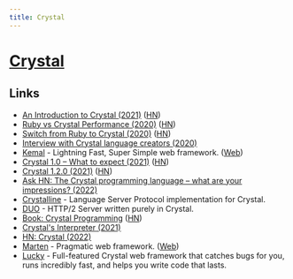 ```yaml
---
title: Crystal
---
```


# [Crystal](https://crystal-lang.org/)

## Links

- [An Introduction to Crystal (2021)](https://blog.oisinaylward.me/blog/crystal/) ([HN](https://news.ycombinator.com/item?id=26217013))
- [Ruby vs Crystal Performance (2020)](https://ptimofeev.com/ruby-vs-crystal-performance/) ([HN](https://news.ycombinator.com/item?id=23431941))
- [Switch from Ruby to Crystal (2020)](https://blog.logrocket.com/why-you-should-switch-from-ruby-to-crystal/) ([HN](https://news.ycombinator.com/item?id=25005780))
- [Interview with Crystal language creators (2020)](https://www.youtube.com/watch?v=i9_6IfiPtOI)
- [Kemal](https://github.com/kemalcr/kemal) - Lightning Fast, Super Simple web framework. ([Web](https://kemalcr.com/))
- [Crystal 1.0 – What to expect (2021)](https://crystal-lang.org/2021/03/22/crystal-1.0-what-to-expect.html) ([HN](https://news.ycombinator.com/item?id=26545082))
- [Crystal 1.2.0 (2021)](https://crystal-lang.org/2021/10/14/1.2.0-released.html) ([HN](https://news.ycombinator.com/item?id=28872769))
- [Ask HN: The Crystal programming language – what are your impressions? (2022)](https://news.ycombinator.com/item?id=31192826)
- [Crystalline](https://github.com/elbywan/crystalline) - Language Server Protocol implementation for Crystal.
- [DUO](https://github.com/azutoolkit/duo) - HTTP/2 Server written purely in Crystal.
- [Book: Crystal Programming](https://forum.crystal-lang.org/t/book-crystal-programming/4639) ([HN](https://news.ycombinator.com/item?id=31498146))
- [Crystal's Interpreter (2021)](https://crystal-lang.org/2021/12/29/crystal-i.html)
- [HN: Crystal (2022)](https://news.ycombinator.com/item?id=32683473)
- [Marten](https://github.com/martenframework/marten) - Pragmatic web framework. ([Web](https://martenframework.com/))
- [Lucky](https://github.com/luckyframework/lucky) - Full-featured Crystal web framework that catches bugs for you, runs incredibly fast, and helps you write code that lasts.
